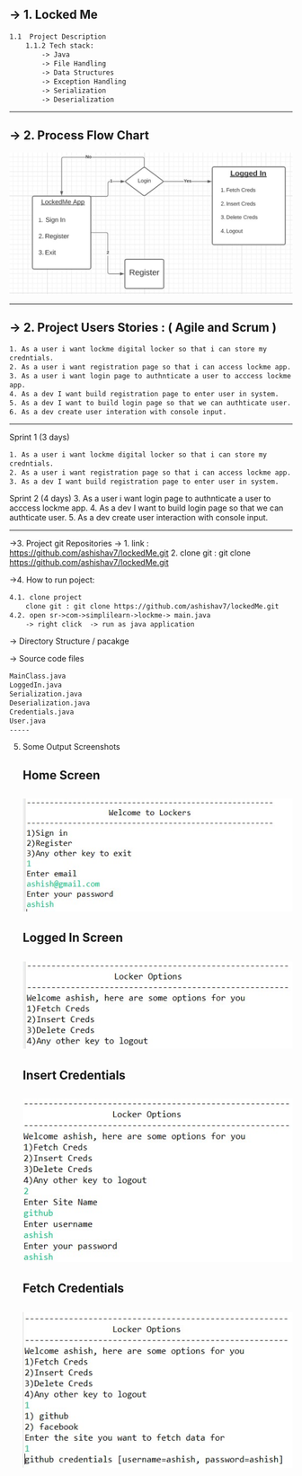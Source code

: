 ->  1. Locked Me 
---
	1.1  Project Description
		1.1.2 Tech stack:	
			-> Java
			-> File Handling
			-> Data Structures
			-> Exception Handling
			-> Serialization
			-> Deserialization
---
		
-> 2. Process Flow Chart
---
![Process Flow Chart](screenshots/process-flow.jpg)

---

-> 2. Project Users Stories : ( Agile and Scrum )
---

	1. As a user i want lockme digital locker so that i can store my credntials.
	2. As a user i want registration page so that i can access lockme app.
	3. As a user i want login page to authnticate a user to acccess lockme app.
	4. As a dev I want build registration page to enter user in system.
	5. As a dev I want to build login page so that we can authticate user.
	6. As a dev create user interation with console input.
---

Sprint 1 (3 days)

	1. As a user i want lockme digital locker so that i can store my credntials.
	2. As a user i want registration page so that i can access lockme app.
	3. As a dev I want build registration page to enter user in system.
	
Sprint 2 (4 days)
	3. As a user i want login page to authnticate a user to acccess lockme app.
	4. As a dev I want to build login page so that we can authticate user.
	5. As a dev create user interaction with console input.
	
---

->3. Project git Repositories -> 
	1. link : https://github.com/ashishav7/lockedMe.git
	2. clone git : git clone https://github.com/ashishav7/lockedMe.git
	

->4. How to run poject:
	
	4.1. clone project
		clone git : git clone https://github.com/ashishav7/lockedMe.git
	4.2. open sr->com->simplilearn->lockme-> main.java
		-> right click  -> run as java application

-> Directory Structure / pacakge
	
-> Source code files

	MainClass.java
	LoggedIn.java
	Serialization.java
	Deserialization.java
	Credentials.java
	User.java
	-----

5. Some Output Screenshots
	
	**Home Screen**
	---
	![Process Flow Chart](screenshots/mainscreen.jpg)
	---
	
	**Logged In Screen**
	---
	![Process Flow Chart](screenshots/loginsuccess.jpg)
	---
	
	**Insert Credentials**
	---
	![Process Flow Chart](screenshots/insertcreds.jpg)
	---
	
	**Fetch Credentials**
	---
	![Process Flow Chart](screenshots/fetchCredentials.jpg)
	---

